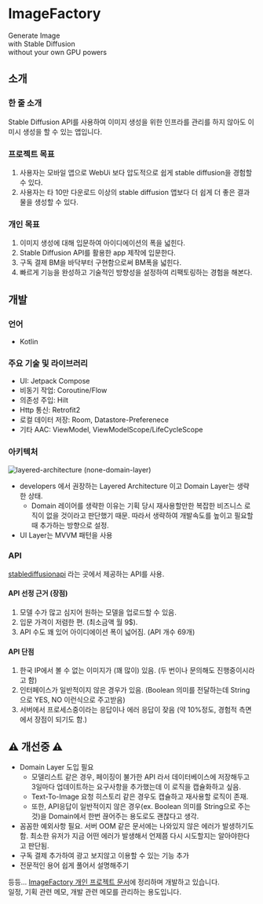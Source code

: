 # ImageFactory
Generate Image</br>
with Stable Diffusion</br>
without your own GPU powers

## 소개
### 한 줄 소개
Stable Diffusion API를 사용하여 이미지 생성을 위한 인프라를 관리를 하지 않아도 이미시 생성을 할 수 있는 앱입니다.

### 프로젝트 목표
1. 사용자는 모바일 앱으로 WebUi 보다 압도적으로 쉽게 stable diffusion을 경험할 수 있다.
2. 사용자는 타 10만 다운로드 이상의 stable diffusion 앱보다 더 쉽게 더 좋은 결과물을 생성할 수 있다.

### 개인 목표
1. 이미지 생성에 대해 입문하여 아이디에이션의 폭을 넓힌다.
2. Stable Diffusion API를 활용한 app 제작에 입문한다.
3. 구독 결제 BM을 바닥부터 구현함으로써 BM폭을 넓힌다.
4. 빠르게 기능을 완성하고 기술적인 방향성을 설정하여 리팩토링하는 경험을 해본다.

## 개발
### 언어
  - Kotlin
### 주요 기술 및 라이브러리
  - UI: Jetpack Compose
  - 비동기 작업: Coroutine/Flow
  - 의존성 주입: Hilt
  - Http 통신: Retrofit2
  - 로컬 데이터 저장: Room, Datastore-Preferenece
  - 기타 AAC: ViewModel, ViewModelScope/LifeCycleScope

### 아키텍처
![layered-architecture (none-domain-layer)](https://github.com/nosorae/ImageFactory/assets/62280009/0ef501be-7e6c-4784-a283-419bf8654eee)
- developers 에서 권장하는 Layered Architecture 이고 Domain Layer는 생략한 상태.
  - Domain 레이어를 생략한 이유는 기획 당시 재사용할만한 복잡한 비즈니스 로직이 없을 것이라고 판단했기 때문. 따라서 생략하여 개발속도를 높이고 필요할 때 추가하는 방향으로 설정. 
- UI Layer는 MVVM 패턴을 사용

### API
[stablediffusionapi](https://stablediffusionapi.com/) 라는 곳에서 제공하는 API를 사용.
#### API 선정 근거 (장점)
1. 모델 수가 많고 심지어 원하는 모델을 업로드할 수 있음.
2. 입문 가격이 저렴한 편. (최소금액 월 9$).
3. API 수도 꽤 있어 아이디에이션 폭이 넓어짐. (API 개수 69개)

#### API 단점
1. 한국 IP에서 볼 수 없는 이미지가 (꽤 많이) 있음. (두 번이나 문의해도 진행중이시라고 함)
2. 인터페이스가 일반적이지 않은 경우가 있음. (Boolean 의미를 전달하는데 String으로 YES, NO 이런식으로 주고받음)
3. 서버에서 프로세스중이라는 응답이나 에러 응답이 잦음 (약 10%정도, 경험적 측면에서 장점이 되기도 함.)

## ⚠️ 개선중 ⚠️
- Domain Layer 도입 필요
  - 모델리스트 같은 경우, 페이징이 불가한 API 라서 데이터베이스에 저장해두고 3일마다 업데이트하는 요구사항을 추가했는데 이 로직을 캡슐화하고 싶음.
  - Text-To-Image 요청 히스토리 같은 경우도 캡슐하고 재사용할 로직이 존재.
  - 또한, API응답이 일반적이지 않은 경우(ex. Boolean 의미를 String으로 주는 것)을 Domain에서 한번 끊어주는 용도로도 괜찮다고 생각.
- 꼼꼼한 예외사항 필요. 서버 OOM 같은 문서에는 나와있지 않은 에러가 발생하기도 함. 최소한 유저가 지금 어떤 에러가 발생해서 언제쯤 다시 시도할지는 알아야한다고 판단됨.
- 구독 결제 추가하여 광고 보지않고 이용할 수 있는 기능 추가
- 전문적인 용어 쉽게 풀어서 설명해주기

등등...
[ImageFactory 개인 프로젝트 문서](https://www.notion.so/Project-Image-Factory-084c9896137a4fc685a1742572ec7098)에 정리하며 개발하고 있습니다.</br>
일정, 기획 관련 메모, 개발 관련 메모를 관리하는 용도입니다.
